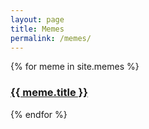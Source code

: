 ```yaml
---
layout: page
title: Memes
permalink: /memes/
---
```

{% for meme in site.memes %}
  <h3>
    <a href="{{ meme.url }}">
    {{ meme.title }}
    </a>
  </h3>
{% endfor %}
